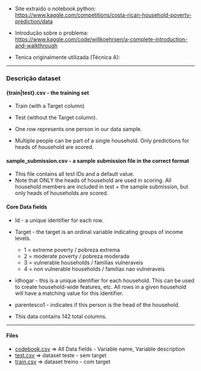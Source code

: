 - Site extraido o notebook python: https://www.kaggle.com/competitions/costa-rican-household-poverty-prediction/data

- Introdução sobre o problema: https://www.kaggle.com/code/willkoehrsen/a-complete-introduction-and-walkthrough

- Tenica originalmente utilizada (Técnica A):

----------------

### Descrição dataset

#### {train|test}.csv - the training set
- Train (with a Target column)
- Test (without the Target column).

- One row represents one person in our data sample.
- Multiple people can be part of a single household. Only predictions for heads of household are scored.

#### sample_submission.csv - a sample submission file in the correct format
- This file contains all test IDs and a default value.
- Note that ONLY the heads of household are used in scoring. All household members are included in test + the sample submission, but only heads of households are scored.


#### Core Data fields

- Id - a unique identifier for each row.
- Target - the target is an ordinal variable indicating groups of income levels.
  - 1 = extreme poverty           / pobreza extrema
  - 2 = moderate poverty          / pobreza moderada
  - 3 = vulnerable households     / familias vulneraveis
  - 4 = non vulnerable households / familias nao vulneraveis

- idhogar - this is a unique identifier for each household. This can be used to create household-wide features, etc. All rows in a given household will have a matching value for this identifier.
- parentesco1 - indicates if this person is the head of the household.
- This data contains 142 total columns.


----------------

#### Files 

- [codebook.csv](./codebook.csv) => All Data fields - Variable name, Variable description
- [test.csv](./test.csv) => dataset teste - sem target
- [train.csv](./train.csv) => dataset treino - com target
